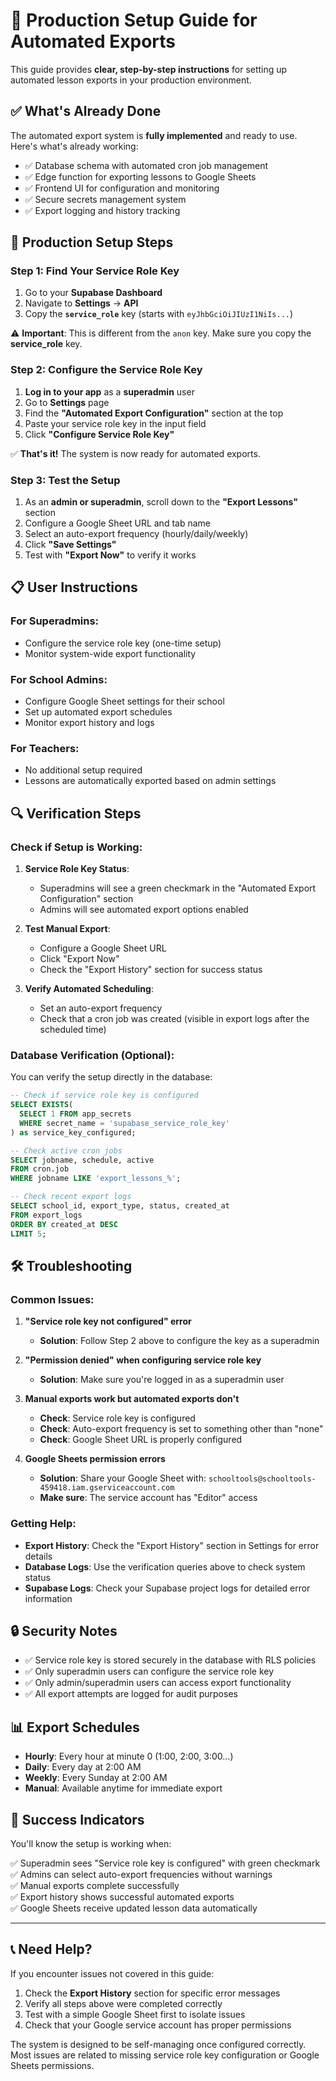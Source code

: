 # 🚀 Production Setup Guide for Automated Exports

This guide provides **clear, step-by-step instructions** for setting up automated lesson exports in your production environment.

## ✅ **What's Already Done**

The automated export system is **fully implemented** and ready to use. Here's what's already working:

- ✅ Database schema with automated cron job management
- ✅ Edge function for exporting lessons to Google Sheets  
- ✅ Frontend UI for configuration and monitoring
- ✅ Secure secrets management system
- ✅ Export logging and history tracking

## 🔧 **Production Setup Steps**

### **Step 1: Find Your Service Role Key**

1. Go to your **Supabase Dashboard**
2. Navigate to **Settings** → **API**
3. Copy the **`service_role`** key (starts with `eyJhbGciOiJIUzI1NiIs...`)

⚠️ **Important**: This is different from the `anon` key. Make sure you copy the **service_role** key.

### **Step 2: Configure the Service Role Key**

1. **Log in to your app** as a **superadmin** user
2. Go to **Settings** page
3. Find the **"Automated Export Configuration"** section at the top
4. Paste your service role key in the input field
5. Click **"Configure Service Role Key"**

✅ **That's it!** The system is now ready for automated exports.

### **Step 3: Test the Setup**

1. As an **admin or superadmin**, scroll down to the **"Export Lessons"** section
2. Configure a Google Sheet URL and tab name
3. Select an auto-export frequency (hourly/daily/weekly)
4. Click **"Save Settings"**
5. Test with **"Export Now"** to verify it works

## 📋 **User Instructions**

### **For Superadmins:**
- Configure the service role key (one-time setup)
- Monitor system-wide export functionality

### **For School Admins:**
- Configure Google Sheet settings for their school
- Set up automated export schedules
- Monitor export history and logs

### **For Teachers:**
- No additional setup required
- Lessons are automatically exported based on admin settings

## 🔍 **Verification Steps**

### **Check if Setup is Working:**

1. **Service Role Key Status**: 
   - Superadmins will see a green checkmark in the "Automated Export Configuration" section
   - Admins will see automated export options enabled

2. **Test Manual Export**:
   - Configure a Google Sheet URL
   - Click "Export Now"
   - Check the "Export History" section for success status

3. **Verify Automated Scheduling**:
   - Set an auto-export frequency
   - Check that a cron job was created (visible in export logs after the scheduled time)

### **Database Verification (Optional)**:

You can verify the setup directly in the database:

```sql
-- Check if service role key is configured
SELECT EXISTS(
  SELECT 1 FROM app_secrets 
  WHERE secret_name = 'supabase_service_role_key'
) as service_key_configured;

-- Check active cron jobs
SELECT jobname, schedule, active 
FROM cron.job 
WHERE jobname LIKE 'export_lessons_%';

-- Check recent export logs
SELECT school_id, export_type, status, created_at 
FROM export_logs 
ORDER BY created_at DESC 
LIMIT 5;
```

## 🛠️ **Troubleshooting**

### **Common Issues:**

1. **"Service role key not configured" error**
   - **Solution**: Follow Step 2 above to configure the key as a superadmin

2. **"Permission denied" when configuring service role key**
   - **Solution**: Make sure you're logged in as a superadmin user

3. **Manual exports work but automated exports don't**
   - **Check**: Service role key is configured
   - **Check**: Auto-export frequency is set to something other than "none"
   - **Check**: Google Sheet URL is properly configured

4. **Google Sheets permission errors**
   - **Solution**: Share your Google Sheet with: `schooltools@schooltools-459418.iam.gserviceaccount.com`
   - **Make sure**: The service account has "Editor" access

### **Getting Help:**

- **Export History**: Check the "Export History" section in Settings for error details
- **Database Logs**: Use the verification queries above to check system status
- **Supabase Logs**: Check your Supabase project logs for detailed error information

## 🔒 **Security Notes**

- ✅ Service role key is stored securely in the database with RLS policies
- ✅ Only superadmin users can configure the service role key
- ✅ Only admin/superadmin users can access export functionality
- ✅ All export attempts are logged for audit purposes

## 📊 **Export Schedules**

- **Hourly**: Every hour at minute 0 (1:00, 2:00, 3:00...)
- **Daily**: Every day at 2:00 AM
- **Weekly**: Every Sunday at 2:00 AM
- **Manual**: Available anytime for immediate export

## 🎯 **Success Indicators**

You'll know the setup is working when:

✅ Superadmin sees "Service role key is configured" with green checkmark  
✅ Admins can select auto-export frequencies without warnings  
✅ Manual exports complete successfully  
✅ Export history shows successful automated exports  
✅ Google Sheets receive updated lesson data automatically  

---

## 📞 **Need Help?**

If you encounter issues not covered in this guide:

1. Check the **Export History** section for specific error messages
2. Verify all steps above were completed correctly
3. Test with a simple Google Sheet first to isolate issues
4. Check that your Google service account has proper permissions

The system is designed to be self-managing once configured correctly. Most issues are related to missing service role key configuration or Google Sheets permissions. 